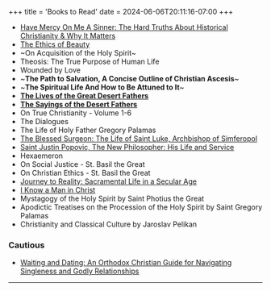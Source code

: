+++
title = 'Books to Read'
date = 2024-06-06T20:11:16-07:00
+++

- [Have Mercy On Me A Sinner: The Hard Truths About Historical Christianity & Why It Matters](https://www.amazon.com/Have-Mercy-Sinner-Historical-Christianity/dp/B0FJMMMPB8)
- [The Ethics of Beauty](https://churchsupplies.jordanville.org/collections/books-media/products/the-ethics-of-beauty)
- ~On Acquisition of the Holy Spirit~
- Theosis: The True Purpose of Human Life
- Wounded by Love
- ~**The Path to Salvation, A Concise Outline of Christian Ascesis**~
- ~**The Spiritual Life And How to Be Attuned to It**~
- [**The Lives of the Great Desert Fathers**](https://churchsupplies.jordanville.org/collections/books-media/products/the-lives-of-the-great-desert-fathers)
- [**The Sayings of the Desert Fathers**](https://churchsupplies.jordanville.org/products/the-sayings-of-the-desert-fathers)
- On True Christianity - Volume 1-6
- The Dialogues
- The Life of Holy Father Gregory Palamas
- [The Blessed Surgeon: The Life of Saint Luke, Archbishop of Simferopol](https://store.ancientfaith.com/the-blessed-surgeon-the-life-of-saint-luke-archbishop-of-simferopol/)
- [Saint Justin Popovic, The New Philosopher: His Life and Service](https://store.ancientfaith.com/saint-justin-popovic-the-new-philosopher-his-life-and-service/)
- Hexaemeron
- On Social Justice - St. Basil the Great
- On Christian Ethics - St. Basil the Great
- [Journey to Reality: Sacramental Life in a Secular Age](https://store.ancientfaith.com/journey-to-reality-sacramental-life-in-a-secular-age/)
- [I Know a Man in Christ](https://churchsupplies.jordanville.org/products/i-know-a-man-in-christ)
- Mystagogy of the Holy Spirit by Saint Photius the Great
- Apodictic Treatises on the Procession of the Holy Spirit by Saint Gregory Palamas
- Christianity and Classical Culture by Jaroslav Pelikan

### Cautious
- [Waiting and Dating: An Orthodox Christian Guide for Navigating Singleness and Godly Relationships](https://store.ancientfaith.com/waiting-and-dating-an-orthodox-christian-guide-for-navigating-singleness-and-godly-relationships/)
---
<!--
### Books to read in my 20s
- The Bible
- The Divine Comedy - Dante Alighieri (c.1321)
- The Count of Monte Cristo - Alexandre Dumas (1844)
- Lord of The Rings - J. R. R. Tolkien (1954)
- Crime & Punishment - Fyodor Dostoevsky (1866)
- Le Morte d'Arthur - Thomas Malory (1485)
- The Adventures of Tom Sawyer - Mark Twain (1876)
- Don Quixote - Miguel de Cervantes (1616)
- The Great Gatsby - F. Scott Fitzgerald (1925)
- Beowulf (c.8th century)
- The Odyssey - Homer (c.8th century)
- lliad - Homer (c.8th century)
- Metamorphoses - Ovid (8 AD)

### The Educated Barbarian
- Book of Five Rings - Miyamoto Musashi
- Hagakure - Yamamoto Tsunetomo (Jocho)
- The Meditations - Marcus Aurelius
- Enchiridion - Epictetus
- On a Happy Life - Seneca
- Beyond Good and Evil - Friedrich Nietzsche

### Wishlist
- Zero to One - Peter Thiel (Copped physical copy)
- On The Shortness of Life - Seneca
- ~The Almanack of Naval Ravikant - Eric Jorgenson~
- Ego is the Enemy - Ryan Holiday
- Several Short Sentences on Writing - Verlyn Klinkenborg
- On Writing Well - William Zinsser
- Fundraising - Ryan Breslow
- Wild Problems - Russ Roberts
- Think And Grow Rich - Napoleon Hill
- Feeling is the Secret - Neville Goddward
- You Can Negotiate Anything - Herb Cohen
- Thinking in Bets - Annie Duke
- The Managerial Revolution: What is Happening in the World - James Burnham


### Strategies for learning hard things and doing deep work
- [Deep Work - Cal Newport](https://www.amazon.com/Deep-Work-Focused-Success-Distracted/dp/1455586692/)
- [Ultralearning - Scott H. Young](https://www.amazon.com/Ultralearning-Master-Outsmart-Competition-Accelerate-ebook/dp/B07K6MF8MD/)
- [Fluent Forever - Gabriel Wyner](https://www.amazon.com/Fluent-Forever-Learn-Language-Forget/dp/0385348118/)

### Anime/Manga
- Eyeshield 21
- Gurren Laugann
- Fullmetal Alchemist: Brotherhood
- Attack on Titan
- Kenichi: The Mightiest Disciple
- Yu Yu Hakusho
-->
